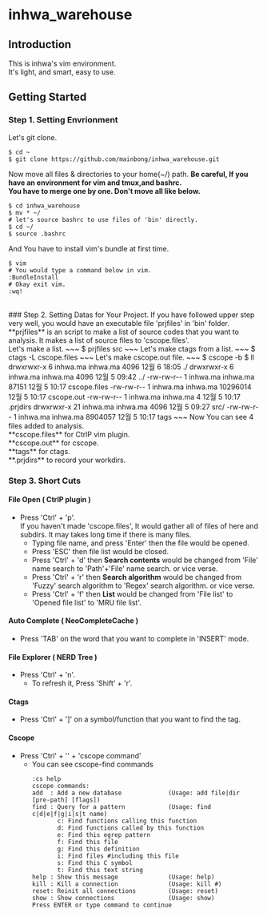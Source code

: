 # inhwa_warehouse

## Introduction

This is inhwa's vim environment.<br/>
It's light, and smart, easy to use. <br/>

## Getting Started
### Step 1. Setting Envrionment
Let's git clone.
~~~
$ cd ~
$ git clone https://github.com/mainbong/inhwa_warehouse.git
~~~
Now move all files & directories to your home(~/) path.
**Be careful, If you have an environment for vim and tmux,and bashrc.**<br/>
**You have to merge one by one. Don't move all like below.**
~~~
$ cd inhwa_warehouse
$ mv * ~/
# let's source bashrc to use files of 'bin' directly.
$ cd ~/
$ source .bashrc
~~~
And You have to install vim's bundle at first time.
~~~
$ vim
# You would type a command below in vim.
:BundleInstall
# Okay exit vim.
:wq!
~~~
<br/>
### Step 2. Setting Datas for Your Project.
If you have followed upper step very well, you would have an executable file 'prjfiles' in 'bin' folder.<br/>
**prjfiles** is an script to make a list of source codes that you want to analysis. It makes a list of source files to 'cscope.files'.<br/>
Let's make a list.
~~~
$ prjfiles src
~~~
Let's make ctags from a list.
~~~
$ ctags -L cscope.files
~~~
Let's make cscope.out file.
~~~
$ cscope -b
$ ll
drwxrwxr-x  6 inhwa.ma inhwa.ma     4096 12월  6 18:05 ./
drwxrwxr-x  6 inhwa.ma inhwa.ma     4096 12월  5 09:42 ../
-rw-rw-r--  1 inhwa.ma inhwa.ma    87151 12월  5 10:17 cscope.files
-rw-rw-r--  1 inhwa.ma inhwa.ma 10296014 12월  5 10:17 cscope.out
-rw-rw-r--  1 inhwa.ma inhwa.ma        4 12월  5 10:17 .prjdirs
drwxrwxr-x 21 inhwa.ma inhwa.ma     4096 12월  5 09:27 src/
-rw-rw-r--  1 inhwa.ma inhwa.ma  8904057 12월  5 10:17 tags
~~~
Now You can see 4 files added to analysis.<br/>
**cscope.files** for CtrlP vim plugin. <br/>
**cscope.out** for cscope. <br/>
**tags** for ctags. <br/>
**.prjdirs** to record your workdirs. <br/>

### Step 3. Short Cuts
#### File Open ( CtrlP plugin )
* Press 'Ctrl' + 'p'.<br/>
    If you haven't made 'cscope.files', It would gather all of files of here and subdirs. It may takes long time if there is many files.
    * Typing file name, and press 'Enter' then the file would be opened.
    * Press 'ESC' then file list would be closed.
    * Press 'Ctrl' + 'd' then **Search contents** would be changed from 'File' name search to 'Path'+'File' name search. or vice verse.
    * Press 'Ctrl' + 'r' then **Search algorithm** would be changed from 'Fuzzy' search algorithm to 'Regex' search algorithm. or vice verse.
    * Press 'Ctrl' + 'f' then **List** would be changed from 'File list' to 'Opened file list' to 'MRU file list'.

#### Auto Complete ( NeoCompleteCache )
* Press 'TAB' on the word that you want to complete in 'INSERT' mode.


#### File Explorer ( NERD Tree )
* Press 'Ctrl' + 'n'.<br/>
    * To refresh it, Press 'Shift' + 'r'.

#### Ctags
* Press 'Ctrl' + ']' on a symbol/function that you want to find the tag.<br/>

#### Cscope
* Press 'Ctrl' + '\' + 'cscope command'
    * You can see cscope-find commands<br/>
        ~~~
        :cs help
        cscope commands:
        add  : Add a new database             (Usage: add file|dir [pre-path] [flags])
        find : Query for a pattern            (Usage: find c|d|e|f|g|i|s|t name)
               c: Find functions calling this function
               d: Find functions called by this function
               e: Find this egrep pattern
               f: Find this file
               g: Find this definition
               i: Find files #including this file
               s: Find this C symbol
               t: Find this text string
        help : Show this message              (Usage: help)
        kill : Kill a connection              (Usage: kill #)
        reset: Reinit all connections         (Usage: reset)
        show : Show connections               (Usage: show)
        Press ENTER or type command to continue
        ~~~
